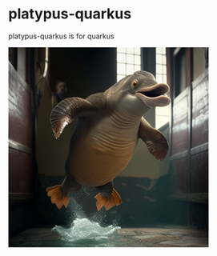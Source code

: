 # platypus-quarkus
platypus-quarkus is for quarkus

<p>
<img src="https://github.com/lhsradek/platypus-quarkus/blob/main/png/Platypus_is_surprised_by_the_speed_of_quarkus_and_GraalVMand_and_jumps_for_joy.png" width="400px" height="400px"/>
</p>

